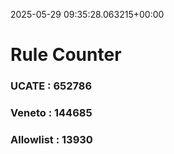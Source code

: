 2025-05-29 09:35:28.063215+00:00
# Rule Counter 
 ### UCATE : 652786

 ### Veneto : 144685

 ### Allowlist : 13930